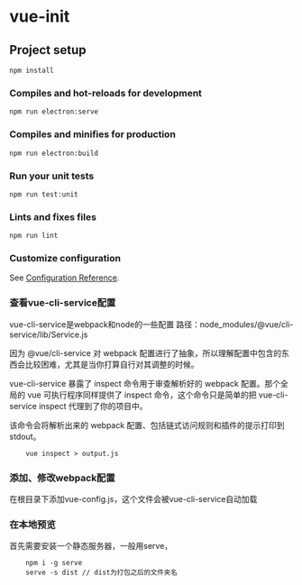 # vue-init

## Project setup
```
npm install
```

### Compiles and hot-reloads for development 
```
npm run electron:serve
```

### Compiles and minifies for production
```
npm run electron:build
```

### Run your unit tests
```
npm run test:unit
```

### Lints and fixes files
```
npm run lint
```

### Customize configuration
See [Configuration Reference](https://cli.vuejs.org/config/).

### 查看vue-cli-service配置

vue-cli-service是webpack和node的一些配置
路径：node_modules/@vue/cli-service/lib/Service.js

因为 @vue/cli-service 对 webpack 配置进行了抽象，所以理解配置中包含的东西会比较困难，尤其是当你打算自行对其调整的时候。

vue-cli-service 暴露了 inspect 命令用于审查解析好的 webpack 配置。那个全局的 vue 可执行程序同样提供了 inspect 命令，这个命令只是简单的把 vue-cli-service inspect 代理到了你的项目中。

该命令会将解析出来的 webpack 配置、包括链式访问规则和插件的提示打印到 stdout。

```
    vue inspect > output.js

```

### 添加、修改webpack配置

在根目录下添加vue-config.js，这个文件会被vue-cli-service自动加载

### 在本地预览

首先需要安装一个静态服务器，一般用serve，

```
    npm i -g serve
    serve -s dist // dist为打包之后的文件夹名

```

